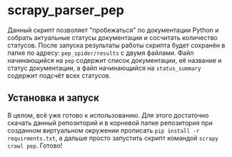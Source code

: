 # scrapy_parser_pep

Данный скрипт позволяет "пробежаться" по документации Python и собрать
актуальные статусы документации и сосчитать количество статусов. 
После запуска результаты работы скрипта будет сохранён в папке по адресу:
```pep_spider/results``` с двумя файлами. Файл начинающийся на ```pep```
содержит список документации, её название и статус документации, а файл
начинающийся на ```status_summary``` содержит подсчёт всех статусов.

## Установка и запуск

В целом, всё уже готово к использованию. Для этого достаточно скачать данный репозиторий и
в корневой папке репозитория при созданном виртуальном окружении прописать ```pip install -r requirments.txt```, 
а дальше просто запустить скрипт командой ```scrapy crawl pep```. Готово!